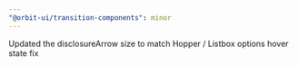 ```yaml
---
"@orbit-ui/transition-components": minor
---
```


Updated the disclosureArrow size to match Hopper / Listbox options hover state fix
